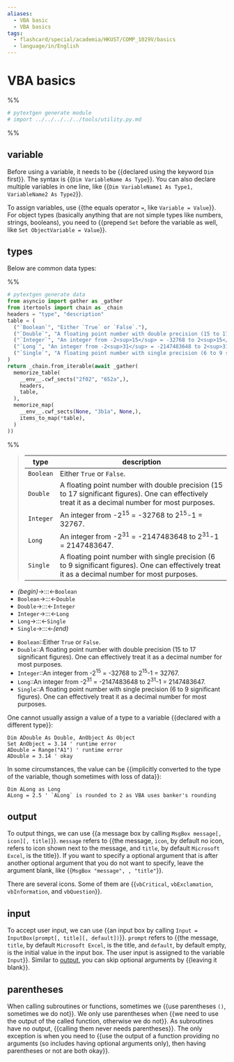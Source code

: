 ```yaml
---
aliases:
  - VBA basic
  - VBA basics
tags:
  - flashcard/special/academia/HKUST/COMP_1029V/basics
  - language/in/English
---
```


# VBA basics

%%

```Python
# pytextgen generate module
# import ../../../../../tools/utility.py.md
```

%%

## variable

Before using a variable, it needs to be {{declared using the keyword `Dim` first}}. The syntax is {{`Dim VariableName As Type`}}. You can also declare multiple variables in one line, like {{`Dim VariableName1 As Type1, VariableName2 As Type2`}}. <!--SR:!2025-01-19,271,330!2024-10-20,186,310!2024-09-08,152,310-->

To assign variables, use {{the equals operator `=`, like `Variable = Value`}}. For object types (basically anything that are not simple types like numbers, strings, booleans), you need to {{prepend `Set` before the variable as well, like `Set ObjectVariable = Value`}}. <!--SR:!2025-02-22,295,330!2024-09-09,154,310-->

## types

Below are common data types:

%%

```Python
# pytextgen generate data
from asyncio import gather as _gather
from itertools import chain as _chain
headers = "type", "description"
table = (
  ("`Boolean`", "Either `True` or `False`."),
  ("`Double`", "A floating point number with double precision (15 to 17 significant figures). One can effectively treat it as a decimal number for most purposes.",),
  ("`Integer`", "An integer from -2<sup>15</sup> = -32768 to 2<sup>15</sup>-1 = 32767.",),
  ("`Long`", "An integer from -2<sup>31</sup> = -2147483648 to 2<sup>31</sup>-1 = 2147483647.",),
  ("`Single`", "A floating point number with single precision (6 to 9 significant figures). One can effectively treat it as a decimal number for most purposes.",),
)
return _chain.from_iterable(await _gather(
  memorize_table(
    __env__.cwf_sects("2f02", "652a",),
    headers,
    table,
  ),
  memorize_map(
    __env__.cwf_sects(None, "3b1a", None,),
    items_to_map(*table),
  )
))
```

%%

<!--pytextgen generate section="2f02"--><!-- The following content is generated at 2024-03-07T00:04:17.315438+08:00. Any edits will be overridden! -->

> | type | description |
> |-|-|
> | `Boolean` | Either `True` or `False`. |
> | `Double` | A floating point number with double precision (15 to 17 significant figures). One can effectively treat it as a decimal number for most purposes. |
> | `Integer` | An integer from -2<sup>15</sup> = -32768 to 2<sup>15</sup>-1 = 32767. |
> | `Long` | An integer from -2<sup>31</sup> = -2147483648 to 2<sup>31</sup>-1 = 2147483647. |
> | `Single` | A floating point number with single precision (6 to 9 significant figures). One can effectively treat it as a decimal number for most purposes. |

<!--/pytextgen-->

<!--pytextgen generate section="652a"--><!-- The following content is generated at 2024-03-07T00:04:17.291438+08:00. Any edits will be overridden! -->

- _(begin)_→:::←`Boolean` <!--SR:!2024-05-08,75,325!2024-12-29,254,330-->
- `Boolean`→:::←`Double` <!--SR:!2025-01-19,272,330!2025-02-24,300,330-->
- `Double`→:::←`Integer` <!--SR:!2024-06-06,33,290!2024-11-08,199,310-->
- `Integer`→:::←`Long` <!--SR:!2024-08-06,124,290!2024-05-05,72,325-->
- `Long`→:::←`Single` <!--SR:!2024-05-07,74,325!2024-05-05,72,325-->
- `Single`→:::←_(end)_ <!--SR:!2024-12-28,253,330!2025-02-25,299,330-->

<!--/pytextgen-->

<!--pytextgen generate section="3b1a"--><!-- The following content is generated at 2024-03-07T00:04:17.302448+08:00. Any edits will be overridden! -->

- `Boolean`::Either `True` or `False`. <!--SR:!2025-01-17,270,330-->
- `Double`::A floating point number with double precision (15 to 17 significant figures). One can effectively treat it as a decimal number for most purposes. <!--SR:!2024-10-17,182,310-->
- `Integer`::An integer from -2<sup>15</sup> = -32768 to 2<sup>15</sup>-1 = 32767. <!--SR:!2024-05-06,73,325-->
- `Long`::An integer from -2<sup>31</sup> = -2147483648 to 2<sup>31</sup>-1 = 2147483647. <!--SR:!2024-10-18,179,310-->
- `Single`::A floating point number with single precision (6 to 9 significant figures). One can effectively treat it as a decimal number for most purposes. <!--SR:!2024-05-05,73,310-->

<!--/pytextgen-->

One cannot usually assign a value of a type to a variable {{declared with a different type}}: <!--SR:!2024-11-04,194,310-->

```VB
Dim ADouble As Double, AnObject As Object
Set AnObject = 3.14 ' runtime error
ADouble = Range("A1") ' runtime error
ADouble = 3.14 ' okay
```

In some circumstances, the value can be {{implicitly converted to the type of the variable, though sometimes with loss of data}}: <!--SR:!2024-05-07,74,325-->

```VB
Dim ALong as Long
ALong = 2.5 ' `ALong` is rounded to 2 as VBA uses banker's rounding
```

## output

To output things, we can use {{a message box by calling `MsgBox message[, icon][, title]`}}. `message` refers to {{the message, `icon`, by default no icon, refers to icon shown next to the message, and `title`, by default `Microsoft Excel`, is the title}}. If you want to specify a optional argument that is after another optional argument that you do not want to specify, leave the argument blank, like {{`MsgBox "message", , "title"`}}. <!--SR:!2024-05-06,73,325!2024-08-16,134,305!2025-01-16,267,330-->

There are several icons. Some of them are {{`vbCritical`, `vbExclamation`, `vbInformation`, and `vbQuestion`}}. <!--SR:!2024-09-18,144,265-->

## input

To accept user input, we can use {{an input box by calling `Input = InputBox(prompt[, title][, default])`}}. `prompt` refers to {{the message, `title`, by default `Microsoft Excel`, is the title, and `default`, by default empty, is the initial value in the input box. The user input is assigned to the variable `Input`}}. Similar to [output](#output), you can skip optional arguments by {{leaving it blank}}. <!--SR:!2024-05-24,74,290!2024-05-08,75,325!2024-11-05,211,330-->

## parentheses

When calling subroutines or functions, sometimes we {{use parentheses `()`, sometimes we do not}}. We only use parentheses when {{we need to use the output of the called function, otherwise we do not}}. As subroutines have no output, {{calling them never needs parentheses}}. The only exception is when you need to {{use the output of a function providing no arguments (so includes having optional arguments only), then having parentheses or not are both okay}}. <!--SR:!2024-09-30,168,310!2024-09-09,153,310!2024-09-10,155,310!2024-09-20,158,305-->
